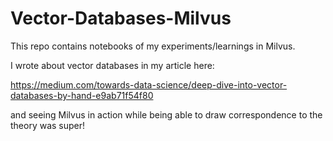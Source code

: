 # Vector-Databases-Milvus
This repo contains notebooks of my experiments/learnings in Milvus.

I wrote about vector databases in my article here:

https://medium.com/towards-data-science/deep-dive-into-vector-databases-by-hand-e9ab71f54f80

and seeing Milvus in action while being able to draw correspondence to the theory was super!

